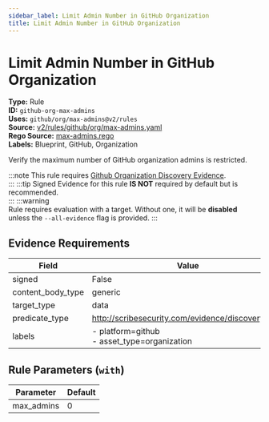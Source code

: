 ```yaml
---
sidebar_label: Limit Admin Number in GitHub Organization
title: Limit Admin Number in GitHub Organization
---  
```

# Limit Admin Number in GitHub Organization  
**Type:** Rule  
**ID:** `github-org-max-admins`  
**Uses:** `github/org/max-admins@v2/rules`  
**Source:** [v2/rules/github/org/max-admins.yaml](https://github.com/scribe-public/sample-policies/blob/main/v2/rules/github/org/max-admins.yaml)  
**Rego Source:** [max-admins.rego](https://github.com/scribe-public/sample-policies/blob/main/v2/rules/github/org/max-admins.rego)  
**Labels:** Blueprint, GitHub, Organization  

Verify the maximum number of GitHub organization admins is restricted.

:::note 
This rule requires [Github Organization Discovery Evidence](https://scribe-security.netlify.app/docs/platforms/discover#github-discovery).  
::: 
:::tip 
Signed Evidence for this rule **IS NOT** required by default but is recommended.  
::: 
:::warning  
Rule requires evaluation with a target. Without one, it will be **disabled** unless the `--all-evidence` flag is provided.
::: 

## Evidence Requirements  
| Field | Value |
|-------|-------|
| signed | False |
| content_body_type | generic |
| target_type | data |
| predicate_type | http://scribesecurity.com/evidence/discovery/v0.1 |
| labels | - platform=github<br/>- asset_type=organization |

## Rule Parameters (`with`)  
| Parameter | Default |
|-----------|---------|
| max_admins | 0 |

